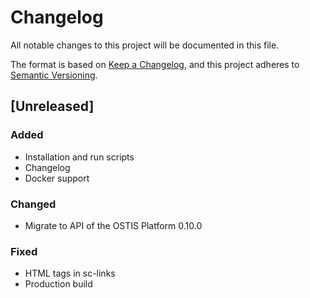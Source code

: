 # Changelog

All notable changes to this project will be documented in this file.

The format is based on [Keep a Changelog](https://keepachangelog.com/en/1.0.0/),
and this project adheres to [Semantic Versioning](https://semver.org/spec/v2.0.0.html).

## [Unreleased]

### Added

- Installation and run scripts
- Changelog
- Docker support

### Changed

- Migrate to API of the OSTIS Platform 0.10.0

### Fixed

- HTML tags in sc-links
- Production build

